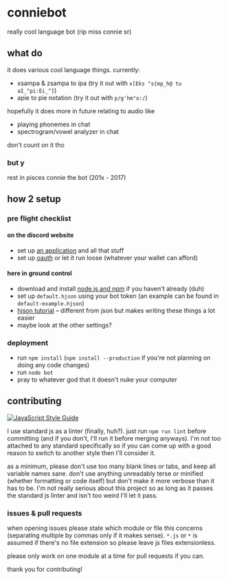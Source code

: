# conniebot

really cool language bot (rip miss connie sr)

## what do

it does various cool language things. currently:

- xsampa & zsampa to ipa (try it out with `x[Eks "s{mp_h@ tu aI_^pi:Ei_^]`)
- apie to pie notation (try it out with `p/g'hm"o:/`)

hopefully it does more in future relating to audio like

- playing phonemes in chat
- spectrogram/vowel analyzer in chat

don't count on it tho

### but y

rest in pisces connie the bot (201x - 2017)

## how 2 setup

### pre flight checklist

#### on the discord website

- set up [an application](https://github.com/reactiflux/discord-irc/wiki/Creating-a-discord-bot-&-getting-a-token) and all that stuff
- set up [oauth](https://discordapp.com/developers/tools/oauth2-url-generator) or let it run loose (whatever your wallet can afford)

#### here in ground control

- download and install [node.js and npm](https://nodejs.org/) if you haven't already (duh)
- set up `default.hjson` using your bot token (an example can be found in `default-example.hjson`)
 - [hjson tutorial](http://hjson.org/) – different from json but makes writing these things a lot easier
- maybe look at the other settings?

### deployment

- run `npm install` (`npm install --production` if you're not planning on doing any code changes)
- run `node bot`
- pray to whatever god that it doesn't nuke your computer

## contributing

[![JavaScript Style Guide](https://img.shields.io/badge/code_style-standard-brightgreen.svg)](https://standardjs.com)

I use standard js as a linter (finally, huh?). just run `npm run lint` before committing (and if you don't, I'll run it before merging anyways). I'm not too attached to any standard specifically so if you can come up with a good reason to switch to another style then I'll consider it.

as a minimum, please don't use too many blank lines or tabs, and keep all variable names sane. don't use anything unreadably terse or minified (whether formatting or code itself) but don't make it more verbose than it has to be. I'm not really serious about this project so as long as it passes the standard js linter and isn't too weird I'll let it pass.

### issues & pull requests

when opening issues please state which module or file this concerns (separating multiple by commas only if it makes sense). `*.js` or `*` is assumed if there's no file extension so please leave js files extensionless.

please only work on one module at a time for pull requests if you can.

thank you for contributing!
